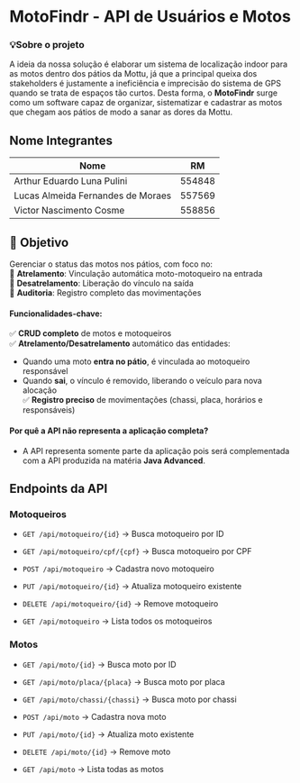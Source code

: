 # MotoFindr - API de Usuários e Motos
### 💡Sobre o projeto
A ideia da nossa solução é elaborar um sistema de localização indoor para as motos dentro dos pátios da Mottu, já que a principal queixa dos stakeholders é justamente a ineficiência e imprecisão do sistema de GPS quando se trata de espaços tão curtos.
Desta forma, o **MotoFindr** surge como um software capaz de organizar, sistematizar e cadastrar as motos que chegam aos pátios de modo a sanar as dores da Mottu.

## Nome Integrantes
<div align="center">
 
| Nome | RM |
| ------------- |:-------------:|
| Arthur Eduardo Luna Pulini|554848|
|Lucas Almeida Fernandes de Moraes| 557569     |
|Victor Nascimento Cosme|558856|
 
</div>

## 🎯 Objetivo  
Gerenciar o status das motos nos pátios, com foco no:  
🔹 **Atrelamento**: Vinculação automática moto-motoqueiro na entrada  
🔹 **Desatrelamento**: Liberação do vínculo na saída  
🔹 **Auditoria**: Registro completo das movimentações  
#### Funcionalidades-chave:
✅  **CRUD completo**  de motos e motoqueiros  
✅  **Atrelamento/Desatrelamento**  automático das entidades:
-   Quando uma moto  **entra no pátio**, é vinculada ao motoqueiro responsável
-   Quando  **sai**, o vínculo é removido, liberando o veículo para nova alocação  
    ✅  **Registro preciso**  de movimentações (chassi, placa, horários e responsáveis)

#### Por quê a API não representa a aplicação completa?
- A API representa somente parte da aplicação pois será complementada com a API produzida na matéria **Java Advanced**.

## Endpoints da API
### **Motoqueiros**

-   `GET /api/motoqueiro/{id}`  → Busca motoqueiro por ID
    
-   `GET /api/motoqueiro/cpf/{cpf}`  → Busca motoqueiro por CPF
    
-   `POST /api/motoqueiro`  → Cadastra novo motoqueiro
    
-   `PUT /api/motoqueiro/{id}`  → Atualiza motoqueiro existente
    
-   `DELETE /api/motoqueiro/{id}`  → Remove motoqueiro
    
-   `GET /api/motoqueiro`  → Lista todos os motoqueiros
    

### **Motos**

-   `GET /api/moto/{id}`  → Busca moto por ID
    
-   `GET /api/moto/placa/{placa}`  → Busca moto por placa
    
-   `GET /api/moto/chassi/{chassi}`  → Busca moto por chassi
    
-   `POST /api/moto`  → Cadastra nova moto
    
-   `PUT /api/moto/{id}`  → Atualiza moto existente
    
-   `DELETE /api/moto/{id}`  → Remove moto
    
-   `GET /api/moto`  → Lista todas as motos
